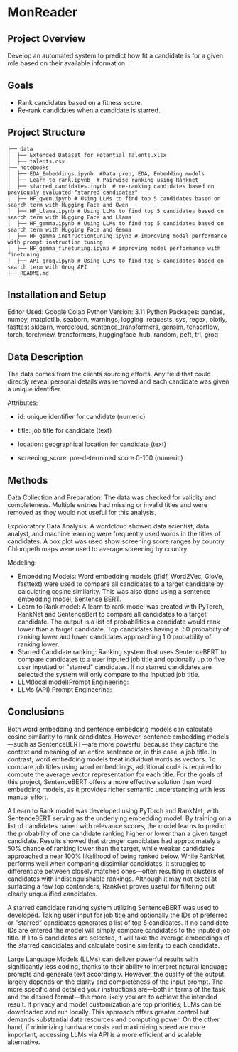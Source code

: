 # MonReader

## Project Overview
Develop an automated system to predict how fit a candidate is for a given role based on their available information.

## Goals
- Rank candidates based on a fitness score.
- Re-rank candidates when a candidate is starred.
   
## Project Structure
```MonReader
├── data
│  ├── Extended Dataset for Potential Talents.xlsx
│  ├── talents.csv
├── notebooks
│  ├── EDA_Embeddings.ipynb  #Data prep, EDA, Embedding models 
│  ├── Learn_to_rank.ipynb  # Pairwise ranking using Ranknet 
│  ├── starred_candidates.ipynb  # re-ranking candidates based on previously evaluated "starred candidates"
│  ├── HF_qwen.ipynb # Using LLMs to find top 5 candidates based on search term with Hugging Face and Qwen
│  ├── HF_Llama.ipynb # Using LLMs to find top 5 candidates based on search term with Hugging Face and Llama
│  ├── HF_gemma.ipynb # Using LLMs to find top 5 candidates based on search term with Hugging Face and Gemma
│  ├── HF_gemma_instructiontuning.ipynb # improving model performance with prompt instruction tuning
│  ├── HF_gemma_finetuning.ipynb # improving model performance with finetuning
│  ├── API_groq.ipynb # Using LLMs to find top 5 candidates based on search term with Groq API
├── README.md
```
##  Installation and Setup
Editor Used:  Google Colab
Python Version:  3.11
Python Packages:  pandas, numpy, matplotlib, seaborn, warnings, logging, requests, sys, regex, plotly, fasttest sklearn, wordcloud, sentence_transformers, gensim, tensorflow, torch, torchview, transformers, huggingface_hub, random, peft, trl, groq

## Data Description
The data comes from the clients sourcing efforts. Any field that could directly reveal personal details was removed and each candidate was given a unique identifier. 

Attributes:

- id: unique identifier for candidate (numeric)

- title: job title for candidate (text)

- location: geographical location for candidate (text)

- screening_score: pre-determined score 0-100 (numeric)

## Methods  
Data Collection and Preparation:  The data was checked for validity and completeness.  Multiple entries had missing or invalid titles and were removed as they would not useful for this analysis.

Expoloratory Data Analysis: A wordcloud showed data scientist, data analyst, and machine learning were frequently used words in the titles of candidates.  A box plot was used show screening score ranges by country.  Chloropeth maps were used to average screening by country.

Modeling: 
-  Embedding Models: Word embedding models (tfidf, Word2Vec, GloVe, fasttext) were used to compare all candidates to a target candidate by calculating cosine similarity. This was also done using a sentence embedding model, Sentence BERT.
-  Learn to Rank model:  A learn to rank model was created with PyTorch, RankNet and SentenceBert to compare all candidates to a target candidate. The output is a list of probabilities a candidate would rank lower than a target candidate.  Top candidates having a .50 probabilty of ranking lower and lower candidates approaching 1.0 probability of ranking lower.
-  Starred Candidate ranking: Ranking system that uses SentenceBERT to compare candidates to a user inputed job title and optionally up to five user inputted or "starred" candidates.  If no starred candidates are selected the system will only compare to the inputted job title.
-  LLM(local model)Prompt Engineering:
-  LLMs (API) Prompt Engineering:  
## Conclusions
Both word embedding and sentence embedding models can calculate cosine similarity to rank candidates. However, sentence embedding models—such as SentenceBERT—are more powerful because they capture the context and meaning of an entire sentence or, in this case, a job title. In contrast, word embedding models treat individual words as vectors. To compare job titles using word embeddings, additional code is required to compute the average vector representation for each title. For the goals of this project, SentenceBERT offers a more effective solution than word embedding models, as it provides richer semantic understanding with less manual effort. 

A Learn to Rank model was developed using PyTorch and RankNet, with SentenceBERT serving as the underlying embedding model. By training on a list of candidates paired with relevance scores, the model learns to predict the probability of one candidate ranking higher or lower than a given target candidate. Results showed that stronger candidates had approximately a 50% chance of ranking lower than the target, while weaker candidates approached a near 100% likelihood of being ranked below.  While RankNet performs well when comparing dissimilar candidates, it struggles to differentiate between closely matched ones—often resulting in clusters of candidates with indistinguishable rankings. Although it may not excel at surfacing a few top contenders, RankNet proves useful for filtering out clearly unqualified candidates.

A starred candidate ranking system utilizing SentenceBERT was used to developed.  Taking user input for job title and optionally the IDs of preferred or "starred" candidates generates a list of top 5 candidates.  If no candidate IDs are entered the model will simply compare candidates to the inputed job title. If 1 to 5 candidates are selected, it will take the average embeddings of the starred candidates and calculate cosine similarity to each candidate.  

Large Language Models (LLMs) can deliver powerful results with significantly less coding, thanks to their ability to interpret natural language prompts and generate text accordingly. However, the quality of the output largely depends on the clarity and completeness of the input prompt. The more specific and detailed your instructions are—both in terms of the task and the desired format—the more likely you are to achieve the intended result.  If privacy and model customization are top priorities, LLMs can be downloaded and run locally. This approach offers greater control but demands substantial data resources and computing power. On the other hand, if minimizing hardware costs and maximizing speed are more important, accessing LLMs via API is a more efficient and scalable alternative.

